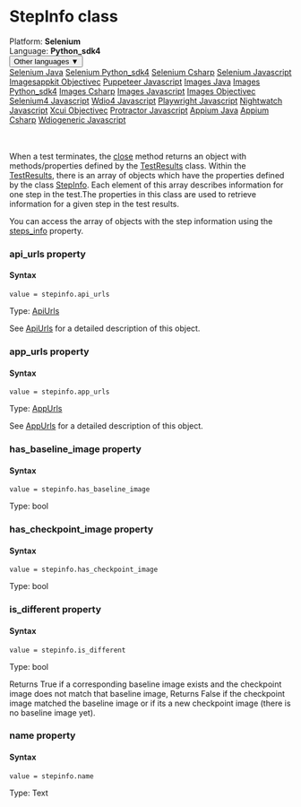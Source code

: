 # StepInfo class
<div class='platform-bar-container-div'><div class='platform-bar-div'>Platform:  <b> Selenium</b>
</div><div class='platform-bar-div'>Language: <b>Python_sdk4</b></div><div class='dropdown-button-container-div'><button class='sdk-language-dropdown-button'>Other languages ▼</button><div class='dropdown-content'>
<a href='../../selenium/java/stepinfo'>Selenium Java</a>
<a href='../../selenium/python_sdk4/stepinfo'>Selenium Python_sdk4</a>
<a href='../../selenium/csharp/stepinfo'>Selenium Csharp</a>
<a href='../../selenium/javascript/stepinfo'>Selenium Javascript</a>
<a href='../../imagesappkit/objectivec/stepinfo'>Imagesappkit Objectivec</a>
<a href='../../puppeteer/javascript/stepinfo'>Puppeteer Javascript</a>
<a href='../../images/java/stepinfo'>Images Java</a>
<a href='../../images/python_sdk4/stepinfo'>Images Python_sdk4</a>
<a href='../../images/csharp/stepinfo'>Images Csharp</a>
<a href='../../images/javascript/stepinfo'>Images Javascript</a>
<a href='../../images/objectivec/stepinfo'>Images Objectivec</a>
<a href='../../selenium4/javascript/stepinfo'>Selenium4 Javascript</a>
<a href='../../wdio4/javascript/stepinfo'>Wdio4 Javascript</a>
<a href='../../playwright/javascript/stepinfo'>Playwright Javascript</a>
<a href='../../nightwatch/javascript/stepinfo'>Nightwatch Javascript</a>
<a href='../../xcui/objectivec/stepinfo'>Xcui Objectivec</a>
<a href='../../protractor/javascript/stepinfo'>Protractor Javascript</a>
<a href='../../appium/java/stepinfo'>Appium Java</a>
<a href='../../appium/csharp/stepinfo'>Appium Csharp</a>
<a href='../../wdiogeneric/javascript/stepinfo'>Wdiogeneric Javascript</a>
</div></div><br /><br /></div>




When a test terminates, the [close](#close-method) method returns an object with methods/properties defined by the [TestResults](./testresults) class. Within the [TestResults](./testresults), there is an array of objects which have the properties defined by the class [StepInfo](#). Each element of this array describes information for one step in the test.The properties in this class are used to retrieve information for a given step in the test results.

You can access the array of objects with the step information using the [steps_info](./testresults#steps_info-property) property.


### api_urls property
#### Syntax


    value = stepinfo.api_urls
    

Type: [ApiUrls](./apiurls)

See [ApiUrls](./apiurls) for a detailed description of this object.

### app_urls property
#### Syntax


    value = stepinfo.app_urls
    

Type: [AppUrls](./appurls)

See [AppUrls](./appurls) for a detailed description of this object.

### has_baseline_image property
#### Syntax


    value = stepinfo.has_baseline_image
    

Type: bool

### has_checkpoint_image property
#### Syntax


    value = stepinfo.has_checkpoint_image
    

Type: bool

### is_different property
#### Syntax


    value = stepinfo.is_different
    

Type: bool

Returns True if a corresponding baseline image exists and the checkpoint image does not match that baseline image, Returns False if the checkpoint image matched the baseline image or if its a new checkpoint image (there is no baseline image yet).

### name property
#### Syntax


    value = stepinfo.name
    

Type: Text
